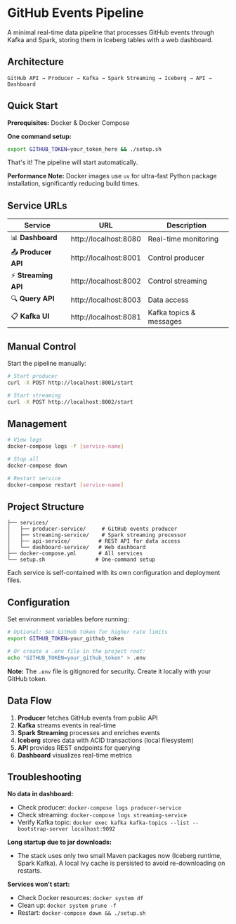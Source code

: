 # GitHub Events Pipeline

A minimal real-time data pipeline that processes GitHub events through Kafka and Spark, storing them in Iceberg tables with a web dashboard.

## Architecture

```
GitHub API → Producer → Kafka → Spark Streaming → Iceberg → API → Dashboard
```

## Quick Start

**Prerequisites:** Docker & Docker Compose

**One command setup:**
```bash
export GITHUB_TOKEN=your_token_here && ./setup.sh
```

That's it! The pipeline will start automatically.

**Performance Note:** Docker images use `uv` for ultra-fast Python package installation, significantly reducing build times.

## Service URLs

| Service | URL | Description |
|---------|-----|-------------|
| 📊 **Dashboard** | http://localhost:8080 | Real-time monitoring |
| 📤 **Producer API** | http://localhost:8001 | Control producer |
| ⚡ **Streaming API** | http://localhost:8002 | Control streaming |
| 🔍 **Query API** | http://localhost:8003 | Data access |
| 📋 **Kafka UI** | http://localhost:8081 | Kafka topics & messages |


## Manual Control

Start the pipeline manually:
```bash
# Start producer
curl -X POST http://localhost:8001/start

# Start streaming
curl -X POST http://localhost:8002/start
```

## Management

```bash
# View logs
docker-compose logs -f [service-name]

# Stop all
docker-compose down

# Restart service
docker-compose restart [service-name]
```

## Project Structure

```
├── services/
│   ├── producer-service/     # GitHub events producer
│   ├── streaming-service/    # Spark streaming processor
│   ├── api-service/         # REST API for data access
│   └── dashboard-service/   # Web dashboard
├── docker-compose.yml       # All services
└── setup.sh                # One-command setup
```

Each service is self-contained with its own configuration and deployment files.

## Configuration

Set environment variables before running:

```bash
# Optional: Set GitHub token for higher rate limits
export GITHUB_TOKEN=your_github_token

# Or create a .env file in the project root:
echo "GITHUB_TOKEN=your_github_token" > .env
```

**Note:** The `.env` file is gitignored for security. Create it locally with your GitHub token.

## Data Flow

1. **Producer** fetches GitHub events from public API
2. **Kafka** streams events in real-time
3. **Spark Streaming** processes and enriches events
4. **Iceberg** stores data with ACID transactions (local filesystem)
5. **API** provides REST endpoints for querying
6. **Dashboard** visualizes real-time metrics

## Troubleshooting

**No data in dashboard:**
- Check producer: `docker-compose logs producer-service`
- Check streaming: `docker-compose logs streaming-service`
- Verify Kafka topic: `docker exec kafka kafka-topics --list --bootstrap-server localhost:9092`

**Long startup due to jar downloads:**
- The stack uses only two small Maven packages now (Iceberg runtime, Spark Kafka). A local Ivy cache is persisted to avoid re-downloading on restarts.

**Services won't start:**
- Check Docker resources: `docker system df`
- Clean up: `docker system prune -f`
- Restart: `docker-compose down && ./setup.sh`

